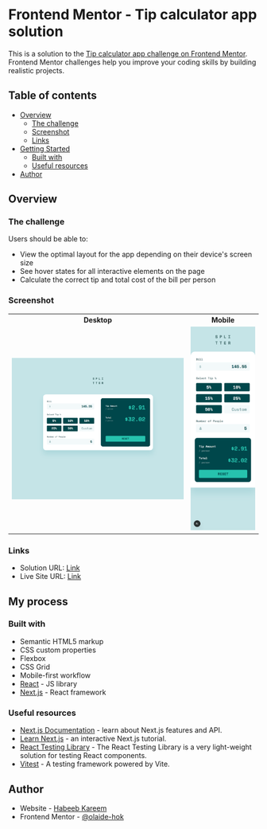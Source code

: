 # Frontend Mentor - Tip calculator app solution

This is a solution to the [Tip calculator app challenge on Frontend Mentor](https://www.frontendmentor.io/challenges/tip-calculator-app-ugJNGbJUX). Frontend Mentor challenges help you improve your coding skills by building realistic projects.

## Table of contents

-   [Overview](#overview)
    -   [The challenge](#the-challenge)
    -   [Screenshot](#screenshot)
    -   [Links](#links)
-   [Getting Started](#getting-started)
    -   [Built with](#built-with)
    -   [Useful resources](#useful-resources)
-   [Author](#author)

## Overview

### The challenge

Users should be able to:

-   View the optimal layout for the app depending on their device's screen size
-   See hover states for all interactive elements on the page
-   Calculate the correct tip and total cost of the bill per person

### Screenshot

<table>
 <tr>
    <th>Desktop</th>
    <th>Mobile</th>
  </tr>
  <tr>
    <td><img src="./tip-caclculator-app-desktop.png" alt="Desktop version"></td>
    <td><img src="./tip-caclculator-app-mobile.png" alt="Mobile version"></td>
  </tr>
</table>

### Links

-   Solution URL: [Link](https://github.com/olaide-hok/tip-calculator-app-with-tests)
-   Live Site URL: [Link](https://tip-calculator-app-with-unit-tests.netlify.app/)

## My process

### Built with

-   Semantic HTML5 markup
-   CSS custom properties
-   Flexbox
-   CSS Grid
-   Mobile-first workflow
-   [React](https://reactjs.org/) - JS library
-   [Next.js](https://nextjs.org/) - React framework

### Useful resources

-   [Next.js Documentation](https://nextjs.org/docs) - learn about Next.js features and API.
-   [Learn Next.js](https://nextjs.org/learn) - an interactive Next.js tutorial.
-   [React Testing Library](https://testing-library.com/docs/react-testing-library/intro/) - The React Testing Library is a very light-weight solution for testing React components.
-   [Vitest](https://vitest.dev/guide/) - A testing framework powered by Vite.

## Author

-   Website - [Habeeb Kareem](https://habeeb-dev.netlify.app)
-   Frontend Mentor - [@olaide-hok](https://www.frontendmentor.io/profile/olaide-hok)

